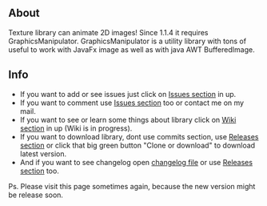 ## About
Texture library can animate 2D images!
Since 1.1.4 it requires GraphicsManipulator.
GraphicsManipulator is a utility library with tons of useful to work with JavaFx image as well as with java AWT BufferedImage.
## Info
* If you want to add or see issues just click on [Issues section](https://github.com/PetoPetko/Texture-Animation/issues) in up.
* If you want to comment use [Issues section](https://github.com/PetoPetko/Texture-Animation/issues) too or contact me on my mail.
* If you want to see or learn some things about library click on [Wiki section](https://github.com/PetoPetko/Texture-Animation/wiki) in up (Wiki is in progress).
* If you want to download library, dont use commits section, use [Releases section](https://github.com/PetoPetko/Texture-Animation/releases) or click that big green button "Clone or download" to download latest version.
* And if you want to see changelog open [changelog file](Changelog.md) or use [Releases section](https://github.com/PetoPetko/Texture-Animation/releases) too.

Ps. Please visit this page sometimes again, because the new version might be release soon.
